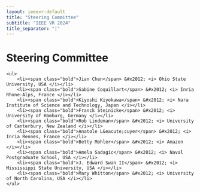 ```yaml
---
layout: ieeevr-default
title: "Steering Committee"
subtitle: "IEEE VR 2024"
title_separator: "|"
---
```

<script type="text/javascript">
    $(document).ready(function(){
		var email = ""; 
		var domain = "ieeevr.org"; 

		email = "steering"; 		
		steering.innerHTML  = "<span class='text-nowrap'><a href=javascript:location='" + "mail" + "to:" + email + "@" + domain + "'><i class='fas fa-fw fa-envelope-square emailIconSm' style=''></i><i class='emailTextSm'>" + email + "@" + domain + "</a></i></span>";
	});
</script>
<div>
<h1>Steering Committee <div class="floatRight"><span id="steering"></span></div></h1>
    
    <ul>
        <li><span class="bold">Jian Chen</span> &#x2012; <i> Ohio State University, USA </i></li>
        <li><span class="bold">Sabine Coquillart</span> &#x2012; <i> Inria Rhone-Alps, France </i></li>
        <li><span class="bold">Kiyoshi Kiyokawa</span> &#x2012; <i> Nara Institute of Science and Technology, Japan </i></li>
        <li><span class="bold">Franck Steinicke</span> &#x2012; <i> University of Hamburg, Germany </i></li>
        <li><span class="bold">Rob Lindeman</span> &#x2012; <i> University of Canterbury, New Zealand </i></li>
        <li><span class="bold">Anatole L&eacute;cuyer</span> &#x2012; <i> Inria Rennes, France </i></li>
        <li><span class="bold">Betty Mohler</span> &#x2012; <i> Amazon </i></li>
        <li><span class="bold">Amela Sadagic</span> &#x2012; <i> Naval Postgraduate School, USA </i></li>
        <li><span class="bold">J. Edward Swan II</span> &#x2012; <i> Mississippi State University, USA </i></li>
        <li><span class="bold">Mary Whitton</span> &#x2012; <i> University of North Carolina, USA </i></li>
    </ul>
</div>
